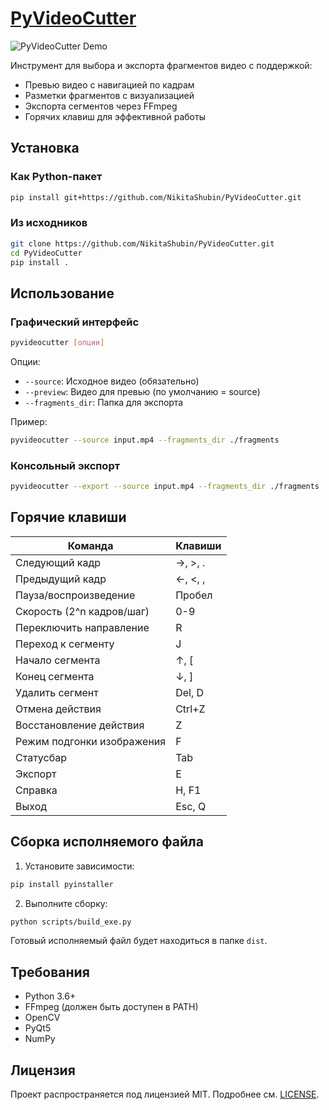 # [PyVideoCutter](https://github.com/NikitaShubin/PyVideoCutter)

![PyVideoCutter Demo](demo.gif)

Инструмент для выбора и экспорта фрагментов видео с поддержкой:
- Превью видео с навигацией по кадрам
- Разметки фрагментов с визуализацией
- Экспорта сегментов через FFmpeg
- Горячих клавиш для эффективной работы

## Установка

### Как Python-пакет
```bash
pip install git+https://github.com/NikitaShubin/PyVideoCutter.git
```

### Из исходников
```bash
git clone https://github.com/NikitaShubin/PyVideoCutter.git
cd PyVideoCutter
pip install .
```

## Использование

### Графический интерфейс
```bash
pyvideocutter [опции]
```

Опции:
- `--source`: Исходное видео (обязательно)
- `--preview`: Видео для превью (по умолчанию = source)
- `--fragments_dir`: Папка для экспорта

Пример:
```bash
pyvideocutter --source input.mp4 --fragments_dir ./fragments
```

### Консольный экспорт
```bash
pyvideocutter --export --source input.mp4 --fragments_dir ./fragments
```

## Горячие клавиши
| Команда | Клавиши |
|---------|---------|
| Следующий кадр | →, >, . |
| Предыдущий кадр | ←, <, , |
| Пауза/воспроизведение | Пробел |
| Скорость (2^n кадров/шаг) | 0-9 |
| Переключить направление | R |
| Переход к сегменту | J |
| Начало сегмента | ↑, [ |
| Конец сегмента | ↓, ] |
| Удалить сегмент | Del, D |
| Отмена действия | Ctrl+Z |
| Восстановление действия | Z |
| Режим подгонки изображения | F |
| Статусбар | Tab |
| Экспорт | E |
| Справка | H, F1 |
| Выход | Esc, Q |

## Сборка исполняемого файла

1. Установите зависимости:
```bash
pip install pyinstaller
```

2. Выполните сборку:
```bash
python scripts/build_exe.py
```

Готовый исполняемый файл будет находиться в папке `dist`.

## Требования
- Python 3.6+
- FFmpeg (должен быть доступен в PATH)
- OpenCV
- PyQt5
- NumPy

## Лицензия
Проект распространяется под лицензией MIT. Подробнее см. [LICENSE](https://github.com/NikitaShubin/PyVideoCutter/blob/main/LICENSE).